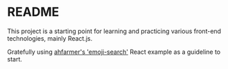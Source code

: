 <h1>README</h1>
This project is a starting point for learning and practicing various front-end technologies, mainly React.js.

Gratefully using <a href="https://github.com/ahfarmer/emoji-search">ahfarmer's 'emoji-search'</a> React example as a guideline to start.